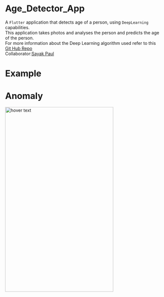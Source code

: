 # Age_Detector_App
A `Flutter` application that detects age of a person, using `DeepLearning` capabilities.<br>
This application takes photos and analyses the person and predicts the age of the person.<br>
For more information about the Deep Learning algorithm used refer to this <a href="https://github.com/sayakpaul/Age-Detection-of-Indian-Actors">Git Hub Repo<a><br>
Collaborator:<a href="https://www.linkedin.com/in/sayak-paul/">Sayak Paul<a>

# Example


# Anomaly
<img src="https://github.com/ariG23498/Age_Detector_App/blob/master/for_readme/teddy.jpeg" height="600" width="350" title="hover text">
